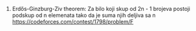 1. Erdős-Ginzburg-Ziv theorem: Za bilo koji skup od 2n - 1 brojeva postoji podskup od n elemenata tako da je suma njih deljiva sa n   \
https://codeforces.com/contest/1798/problem/F
